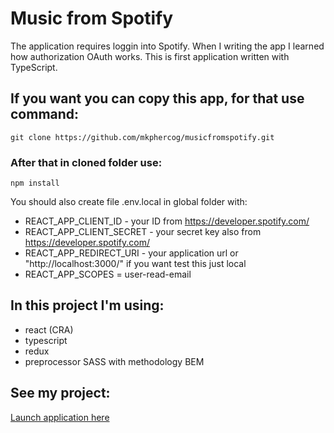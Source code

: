 # Music from Spotify

The application requires loggin into Spotify. When I writing the app I learned how authorization OAuth works. This is first application written with TypeScript.

## If you want you can copy this app, for that use command:

```
git clone https://github.com/mkphercog/musicfromspotify.git
```

### After that in cloned folder use:

```
npm install
```

You should also create file .env.local in global folder with:

- REACT_APP_CLIENT_ID - your ID from https://developer.spotify.com/
- REACT_APP_CLIENT_SECRET - your secret key also from https://developer.spotify.com/
- REACT_APP_REDIRECT_URI - your application url or "http://localhost:3000/" if you want test this just local
- REACT_APP_SCOPES = user-read-email

## In this project I'm using:

- react (CRA)
- typescript
- redux
- preprocessor SASS with methodology BEM

## See my project:

[Launch application here](https://mkphercog.github.io/musicfromspotify/)
